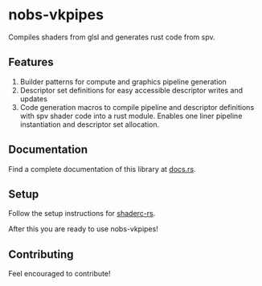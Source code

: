 # nobs-vkpipes
Compiles shaders from glsl and generates rust code from spv.

## Features
1. Builder patterns for compute and graphics pipeline generation
2. Descriptor set definitions for easy accessible descriptor writes and updates
3. Code generation macros to compile pipeline and descriptor definitions with spv shader code into a rust module. Enables one liner pipeline instantiation and descriptor set allocation.

## Documentation
Find a complete documentation of this library at [docs.rs](https://docs.rs/nobs-vkpipes).

## Setup
Follow the setup instructions for [shaderc-rs](https://github.com/google/shaderc-rs).

After this you are ready to use nobs-vkpipes!

## Contributing
Feel encouraged to contribute!


